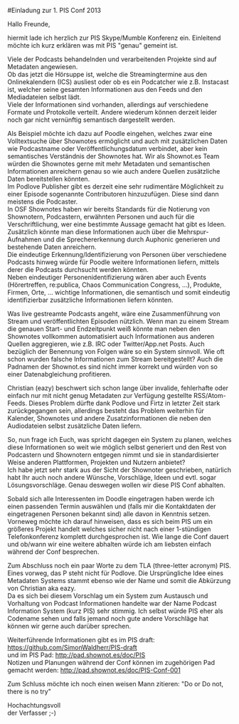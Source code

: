 #Einladung zur 1. PIS Conf 2013

Hallo Freunde,  

hiermit lade ich herzlich zur PIS Skype/Mumble Konferenz ein. Einleitend möchte ich kurz erklären was mit PIS "genau" gemeint ist.  

Viele der Podcasts behandelnden und verarbeitenden Projekte sind auf Metadaten angewiesen.  
Ob das jetzt die Hörsuppe ist, welche die Streamingtermine aus den Onlinekalendern (ICS) ausliest oder ob es ein Podcatcher wie z.B. Instacast ist, welcher seine gesamten Informationen aus den Feeds und den Mediadateien selbst lädt.  
Viele der Informationen sind vorhanden, allerdings auf verschiedene Formate und Protokolle verteilt. Andere wiederum können derzeit leider noch gar nicht vernünftig semantisch dargestellt werden.  

Als Beispiel möchte ich dazu auf Poodle eingehen, welches zwar eine Volltextsuche über Shownotes ermöglicht und auch mit zusätzlichen Daten wie Podcastname oder Veröffentlichungsdatum verbindet, aber kein semantisches Verständnis der Shownotes hat. Wir als Shownot.es Team würden die Shownotes gerne mit mehr Metadaten und semantischen Informationen anreichern genau so wie auch andere Quellen zusätzliche Daten bereitstellen könnten.  
Im Podlove Publisher gibt es derzeit eine sehr rudimentäre Möglichkeit zu einer Episode sogenannte Contributoren hinzuzufügen. Diese sind dann meistens die Podcaster.  
In OSF Shownotes haben wir bereits Standards für die Notierung von Shownotern, Podcastern, erwähnten Personen und auch für die Verschriftlichung, wer eine bestimmte Aussage gemacht hat gibt es Ideen.  
Zusätzlich könnte man diese Informationen auch über die Mehrspur-Aufnahmen und die Sprechererkennung durch Auphonic generieren und bestehende Daten anreichern.  
Die eindeutige Erkennung/Identifizierung von Personen über verschiedene Podcasts hinweg würde für Poodle weitere Informationen liefern, mittels derer die Podcasts durchsucht werden könnten.  
Neben eindeutiger Personenidentifizierung wären aber auch Events (Hörertreffen, re:publica, Chaos Communication Congress, …), Produkte, Firmen, Orte, … wichtige Informationen, die semantisch und somit eindeutig identifizierbar zusätzliche Informationen liefern könnten.  

Was live gestreamte Podcasts angeht, wäre eine Zusammenführung von Stream und veröffentlichten Episoden nützlich. Wenn man zu einem Stream die genauen Start- und Endzeitpunkt weiß könnte man neben den Shownotes vollkommen automatisiert auch Informationen aus anderen Quellen aggregieren, wie z.B. IRC oder Twitter/App.net Posts. Auch bezüglich der Benennung von Folgen wäre so ein System sinnvoll. Wie oft schon wurden falsche Informationen zum Stream bereitgestellt? Auch die Padnamen der Shownot.es sind nicht immer korrekt und würden von so einer Datenabgleichung profitieren.  

Christian (eazy) beschwert sich schon lange über invalide, fehlerhafte oder einfach nur mit nicht genug Metadaten zur Verfügung gestellte RSS/Atom-Feeds. Dieses Problem dürfte dank Podlove und Firtz in letzter Zeit stark zurückgegangen sein, allerdings besteht das Problem weiterhin für Kalender, Shownotes und andere Zusatzinformationen die neben den Audiodateien selbst zusätzliche Daten liefern.  

So, nun frage ich Euch, was spricht dagegen ein System zu planen, welches diese Informationen so weit wie möglich selbst generiert und den Rest von Podcastern und Shownotern entgegen nimmt und sie in standardisierter Weise anderen Plattformen, Projekten und Nutzern anbietet?  
Ich habe jetzt sehr stark aus der Sicht der Shownoter geschrieben, natürlich habt Ihr auch noch andere Wünsche, Vorschläge, Ideen und evtl. sogar Lösungsvorschläge. Genau deswegen wollen wir diese PIS Conf abhalten.  

Sobald sich alle Interessenten im Doodle eingetragen haben werde ich einen passenden Termin auswählen und (falls mir die Kontaktdaten der eingetragenen Personen bekannt sind) alle davon in Kenntnis setzen. Vorneweg möchte ich darauf hinweisen, dass es sich beim PIS um ein größeres Projekt handelt welches sicher nicht nach einer 1-stündigen Telefonkonferenz komplett durchgesprochen ist. Wie lange die Conf dauert und ob/wann wir eine weitere abhalten würde ich am liebsten einfach während der Conf besprechen.  

Zum Abschluss noch ein paar Worte zu dem TLA (three-letter acronym) PIS. Eines vorweg, das P steht nicht für Podlove. Die Ursprüngliche Idee eines Metadaten Systems stammt ebenso wie der Name und somit die Abkürzung von Christian aka eazy.  
Da es sich bei diesem Vorschlag um ein System zum Austausch und Vorhaltung von Podcast Informationen handelte war der Name Podcast Information System (kurz PIS) sehr stimmig. Ich selbst würde PIS eher als Codename sehen und falls jemand noch gute andere Vorschläge hat können wir gerne auch darüber sprechen.  

Weiterführende Informationen gibt es im PIS draft: https://github.com/SimonWaldherr/PIS-draft  
und im PIS Pad: http://pad.shownot.es/doc/PIS  
Notizen und Planungen während der Conf können im zugehörigen Pad gemacht werden: http://pad.shownot.es/doc/PIS-Conf-001  

Zum Schluss möchte ich noch einen weisen Mann zitieren: "Do or Do not, there is no try"  

Hochachtungsvoll  
der Verfasser ;-)
